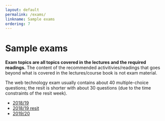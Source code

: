 ```yaml
---
layout: default
permalink: /exams/
linkname: Sample exams
ordering: 7
---
```


# Sample exams

**Exam topics are all topics covered in the lectures and the required readings.** The content of the recommended activitivies/readings that goes beyond what is covered in the lectures/course book is not exam material.

The web technology exam usually contains about 40 multiple-choice questions; the resit is shorter with about 30 questions (due to the time constraints of the resit week).

- [2018/19](../exams/midterm-cse1500-201819-solutions.pdf)
- [2018/19 resit](../exams/midterm-resit-cse1500-201819-solutions.pdf)
- [2019/20](../exams/final-cse1500-201920-solutions.pdf)
